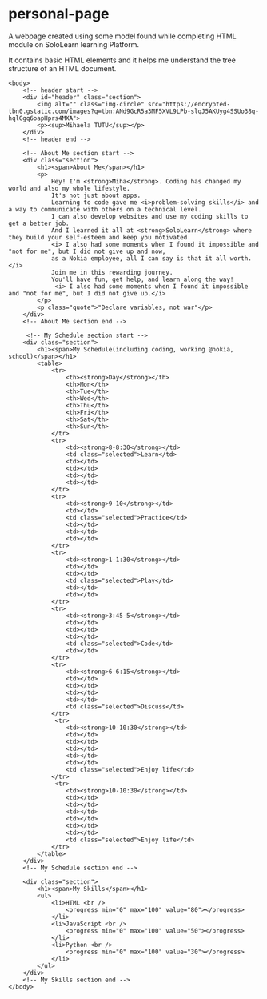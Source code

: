 # personal-page
A webpage created using some model found while completing HTML module on SoloLearn learning Platform.

It contains basic HTML elements and it helps me understand the tree structure of an HTML document. 

<!DOCTYPE html>
<html>
    <head>
        <title>Mitzi`s Blog</title>
    </head>
    
    <body>
        <!-- header start -->
        <div id="header" class="section">
            <img alt="" class="img-circle" src="https://encrypted-tbn0.gstatic.com/images?q=tbn:ANd9GcR5a3MF5XVL9LPb-slqJ5AKUyg4SSUo38q-hqlGgq6oapHprs4MXA">
            <p><sup>Mihaela TUTU</sup></p>
        </div>
        <!-- header end -->
        
        <!-- About Me section start -->
        <div class="section">
            <h1><span>About Me</span></h1>
            <p>
                Hey! I'm <strong>Miha</strong>. Coding has changed my world and also my whole lifestyle. 
				It's not just about apps.
				Learning to code gave me <i>problem-solving skills</i> and a way to communicate with others on a technical level. 
				I can also develop websites and use my coding skills to get a better job. 
				And I learned it all at <strong>SoloLearn</strong> where they build your self-esteem and keep you motivated. 
				<i> I also had some moments when I found it impossible and "not for me", but I did not give up and now,
				as a Nokia employee, all I can say is that it all worth.</i>
				Join me in this rewarding journey. 
				You'll have fun, get help, and learn along the way!
				 <i> I also had some moments when I found it impossible and "not for me", but I did not give up.</i>
            </p>
            <p class="quote">"Declare variables, not war"</p>
        </div>
        <!-- About Me section end -->
		
		 <!-- My Schedule section start -->
        <div class="section">
            <h1><span>My Schedule(including coding, working @nokia, school)</span></h1>
            <table>
                <tr>
                    <th><strong>Day</strong></th>
                    <th>Mon</th>
                    <th>Tue</th>
                    <th>Wed</th>
                    <th>Thu</th>
                    <th>Fri</th>
					<th>Sat</th>
					<th>Sun</th>
                </tr>
                <tr>
                    <td><strong>8-8:30</strong></td>
                    <td class="selected">Learn</td>
                    <td></td>
                    <td></td>
                    <td></td>
                    <td></td>
                </tr>
                <tr>
                    <td><strong>9-10</strong></td>
                    <td></td>
                    <td class="selected">Practice</td>
                    <td></td>
                    <td></td>
                    <td></td>
                </tr>
                <tr>
                    <td><strong>1-1:30</strong></td>
                    <td></td>
                    <td></td>
                    <td class="selected">Play</td>
                    <td></td>
                    <td></td>
                </tr>
                <tr>
                    <td><strong>3:45-5</strong></td>
                    <td></td>
                    <td></td>
                    <td></td>
                    <td class="selected">Code</td>
                    <td></td>
                </tr>
                <tr>
                    <td><strong>6-6:15</strong></td>
                    <td></td>
                    <td></td>
                    <td></td>
                    <td></td>
                    <td class="selected">Discuss</td>
                </tr>
				 <tr>
                    <td><strong>10-10:30</strong></td>
                    <td></td>
                    <td></td>
                    <td></td>
                    <td></td>
					<td></td>
                    <td class="selected">Enjoy life</td>
                </tr>
				 <tr>
                    <td><strong>10-10:30</strong></td>
                    <td></td>
                    <td></td>
                    <td></td>
                    <td></td>
					<td></td>
					<td></td>
                    <td class="selected">Enjoy life</td>
                </tr>
            </table>
        </div>
        <!-- My Schedule section end -->
<!-- My Skills section start -->
        <div class="section">
            <h1><span>My Skills</span></h1>
            <ul>
                <li>HTML <br />
                    <progress min="0" max="100" value="80"></progress>
                </li>
                <li>JavaScript <br />
                    <progress min="0" max="100" value="50"></progress>
                </li>
                <li>Python <br />
                    <progress min="0" max="100" value="30"></progress>
                </li>
            </ul>
        </div>
        <!-- My Skills section end -->
	</body>
</html>
